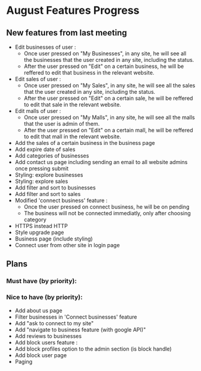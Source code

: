 
# August Features Progress
## New features from last meeting
+ Edit businesses of user :
    + Once user pressed on "My Businesses", in any site, he will see all the businesses that the user created in any site, including the status.
    + After the user pressed on "Edit" on a certain business, he will be reffered to edit that business in the relevant website.
+ Edit sales of user :
    + Once user pressed on "My Sales", in any site, he will see all the sales that the user created in any site, including the status.
    + After the user pressed on "Edit" on a certain sale, he will be reffered to edit that sale in the relevant website.
+ Edit malls of user :
    + Once user pressed on "My Malls", in any site, he will see all the malls that the user is admin of them.
    + After the user pressed on "Edit" on a certain mall, he will be reffered to edit that mall in the relevant website.
+ Add the sales of a certain business in the business page
+ Add expire date of sales
+ Add categories of businesses
+ Add contact us page including sending an email to all website admins once pressing submit
+ Styling: explore businesses
+ Styling: explore sales
+ Add filter and sort to businesses
+ Add filter and sort to sales
+ Modified 'connect business' feature :
    + Once the user pressed on connect business, he will be on pending
    + The business will not be connected immediatly, only after choosing category
+ HTTPS instead HTTP
+ Style upgrade page
+ Business page (include styling)
+ Connect user from other site in login page

## Plans
### Must have (by priority):

### Nice to have (by priority):
+ Add about us page
+ Filter businesses in 'Connect businesses' feature
+ Add "ask to connect to my site"
+ Add "navigate to business feature (with google API)"
+ Add reviews to businesses
+ Add block users feature :
 + Add block profiles option to the admin section (is block handle)
 + Add block user page
+ Paging
